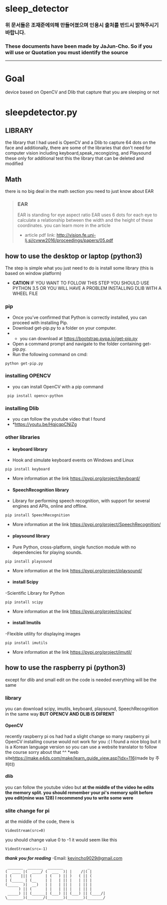 sleep_detector
 ===============
 ### 위 문서들은 조재준에의해 만들어졌으며 인용시 출처를 반드시 밝혀주시기 바랍니다. 
 ### These documents have been made by JaJun-Cho. So if you will use or Quotation you must identify the source
  -------------
# Goal
device based on OpenCV and Dlib that capture that you are sleeping or not
# sleepdetector.py
## LIBRARY
the library that I had used is OpenCV and a Dlib to capture 64 dots on the face
and additionally, there are some of the libraries that don't need for computer vision 
including keyboard,speak_recongizing, and Playsound these only for additional test this the library that can be deleted and modified 
## Math
there is no big deal in the math section you need to just know about EAR
>### __EAR__
>EAR is standing for eye aspect ratio 
>EAR uses 6 dots for each eye to calculate a relationship between the width and the height of these coordinates.
>you can learn more in the article 
>* article pdf link: <http://vision.fe.uni-lj.si/cvww2016/proceedings/papers/05.pdf>

## how to use the desktop or laptop (python3)
The step is simple what you just need to do is install some library (this is based on window platform)
* __CATION__ IF YOU WANT TO FOLLOW THIS STEP YOU SHOULD USE PYTHON 3.5 OR YOU WILL HAVE A PROBLEM INSTALLING DLIB WITH A WHEEL FILE
### pip ###
- Once you’ve confirmed that Python is correctly installed, you can proceed with installing Pip.
- Download get-pip.py to a folder on your computer.
-  * you can download at <https://bootstrap.pypa.io/get-pip.py>
- Open a command prompt and navigate to the folder containing get-pip.py.
- Run the following command on cmd:
```b
python get-pip.py
```


### installing __OPENCV__
- you can install OpenCV with a pip command 
```b
 pip install opencv-python
 ```
### installing Dlib 
- you can follow the youtube video that I found 
- *<https://youtu.be/HqjcqpCNiZg>
### other libraries
- #### keyboard library
- Hook and simulate keyboard events on Windows and Linux
```b
pip install keyboard
```
* More information at the link <https://pypi.org/project/keyboard/>


- #### SpeechRecognition library
- Library for performing speech recognition, with support for several engines and APIs, online and offline.
```
pip install SpeechRecognition
```
* More information at the link <https://pypi.org/project/SpeechRecognition/>


- #### playsound library
- Pure Python, cross-platform, single function module with no dependencies for playing sounds.
```
pip install playsound
```
* More information at the link <https://pypi.org/project/playsound/>

- #### install Scipy
-Scientific Library for Python
```
pip install scipy
```
* More information at the link <https://pypi.org/project/scipy/>

- #### install Imutils
-Flexible utility for displaying images
```
pip install imutils
```
* More information at the link <https://pypi.org/project/imutil/>


## how to use the raspberry pi (python3)
except for dlib and small edit on the code is needed everything will be the same
### library
you can download scipy, imutils, keyboard, playsound, SpeechRecognition in the same way
__BUT OPENCV AND DLIB IS DIFRENT__
#### OpenCV
recently raspberry pi os had had a slight change so many raspberry pi OpenCV installing course 
would not work for you :(
I found a nice blog but it is a Korean language version so you can use a website translator to follow 
the course sorry about that ^^
*web site<https://make.e4ds.com/make/learn_guide_view.asp?idx=116>(made by 주피터)
#### dlib 
you can follow the youtube video but __at the middle of the video he edits the memory split. you should remember your pi's memory split before you edit(mine was 128) I recommend you to write some were__
### slite change for pi
at the middle of the code, there is 

```python3
VideoStream(src=0)
```
you should change value 0 to -1
it would seem like this

```python3
VideoStream(src=-1)
```

___thank you for reading___ 
-Email: <kevincho9029@gmail.com>
```
 _______  _______  _______           _      
(  ____ |(  ____/ (  ___  )| |    /|( |        
| (    ||| (      | (   ) || )   ( || (        
| (_____ | (__    | |   | || |   | || |        
(_____  )|  __)   | |   | || |   | || |        
      ) || (      | |   | || |   | || |        
 _____) || (______| (___) || (___) || (____/|
\_______)(_______/(_______)(_______)(_______/ 
```
